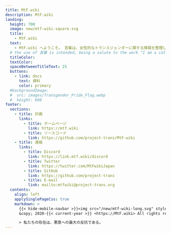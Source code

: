 ```yaml
---
title: MtF.wiki
description: MtF.wiki
landing:
  height: 700
  image: new/mtf-wiki-square.svg
  title:
    - MtF.wiki
  text:
    - MtF.wiki へようこそ。 吾輩は、女性的なトランスジェンダーに関する情報を整理して要約し、より良い支援を提供するよう努めています〜
  # the use of 吾輩 is intended, being a salute to the work "I am a cat" by Natsume Souseki
  titleColor:
  textColor:
  spaceBetweenTitleText: 25
  buttons:
    - link: docs
      text: 資料
      color: primary
  #backgroundImage:
  #  src: images/Transgender_Pride_Flag.webp
  #  height: 600
footer:
  sections:
    - title: 計画
      links:
        - title: ホームページ
          link: https://mtf.wiki
        - title: ソースコード
          link: https://github.com/project-trans/MtF-wiki
    - title: 連絡
      links:
        - title: Discord
          link: https://link.mtf.wiki/discord
        - title: Twitter
          link: https://twitter.com/MtFwikiJapan
        - title: GitHub
          link: https://github.com/project-trans
        - title: E-mail
          link: mailto:mtfwiki@project-trans.org
  contents:
    align: left
    applySinglePageCss: true
    markdown: >
      {{< hide-mobile-navbar >}}<img src="/new/mtf-wiki-long.svg" style="height:0.77em;display:inline;vertical-align:baseline;background-color:none;border:none;"/>
      &copy; 2020-{{< current-year >}} <https://MtF.wiki> All rights reserved. Maintained by {{< project-trans >}}

      > 私たちの存在は、悪意への最大の反抗である。
---
```

